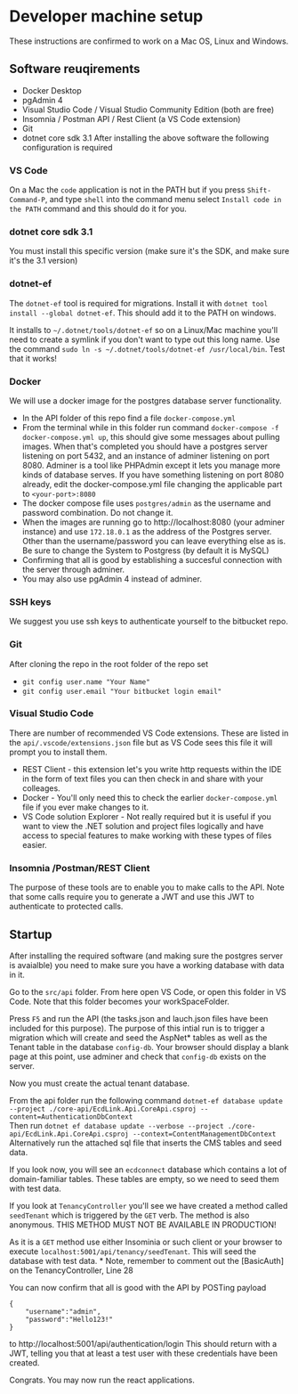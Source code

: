 # Developer machine setup
These instructions are confirmed to work on a Mac OS, Linux and Windows. 

## Software reuqirements
- Docker Desktop
- pgAdmin 4
- Visual Studio Code / Visual Studio Community Edition (both are free)
- Insomnia / Postman API / Rest Client (a VS Code extension)
- Git 
- dotnet core sdk 3.1
After installing the above software the following configuration is required
### VS Code
On a Mac the `code` application is not in the PATH but if you press `Shift-Command-P`, and type `shell` into the command menu select `Install code in the PATH` command and this should do it for you.
### dotnet core sdk 3.1
You must install this specific version (make sure it's the SDK, and make sure it's the 3.1 version)

### dotnet-ef
The `dotnet-ef` tool is required for migrations. Install it with `dotnet tool install --global dotnet-ef`. This should add it to the PATH on windows.

It installs to `~/.dotnet/tools/dotnet-ef` so on a Linux/Mac machine you'll need to create a symlink if you don't want to type out this long name. Use the command `sudo ln -s ~/.dotnet/tools/dotnet-ef /usr/local/bin`. Test that it works!

### Docker
We will use a docker image for the postgres database server functionality.
- In the API folder of this repo find a file `docker-compose.yml`
- From the terminal while in this folder run command `docker-compose -f docker-compose.yml up`, this should give some messages about pulling images. When that's completed you should have a postgres server listening on port 5432, and an instance of adminer listening on port 8080. Adminer is a tool like PHPAdmin except it lets you manage more kinds of database serves. If you have something listening on port 8080 already, edit the docker-compose.yml file changing the applicable part to `<your-port>:8080`
- The docker compose file uses `postgres/admin` as the username and password combination. Do not change it.
- When the images are running go to http://localhost:8080 (your adminer instance) and use `172.18.0.1` as the address of the Postgres server. Other than the username/password you can leave everything else as is. Be sure to change the System to Postgress (by default it is MySQL)
- Confirming that all is good by establishing a succesful connection with the server through adminer.
- You may also use pgAdmin 4 instead of adminer.

### SSH keys
We suggest you use ssh keys to authenticate yourself to the bitbucket repo.
### Git
After cloning the repo in the root folder of the repo set
- `git config user.name "Your Name"`
- `git config user.email "Your bitbucket login email"`
### Visual Studio Code
There are number of recommended VS Code extensions. These are listed in the `api/.vscode/extensions.json` file but as VS Code sees this file it will prompt you to install them.
- REST Client - this extension let's you write http requests within the IDE in the form of text files you can then check in and share with your colleages.
- Docker - You'll only need this to check the earlier `docker-compose.yml` file if you ever make changes to it.
- VS Code solution Explorer - Not really required but it is useful if you want to view the .NET solution and project files logically and have access to special features to make working with these types of files easier.

### Insomnia /Postman/REST Client
The purpose of these tools are to enable you to make calls to the API. Note that some calls require you to generate a JWT and use this JWT to authenticate to protected calls.

## Startup
After installing the required software (and making sure the postgres server is avaialble) you need to make sure you have a working database with data in it. 

Go to the `src/api` folder. From here open VS Code, or open this folder in VS Code. Note that this folder becomes your workSpaceFolder.

Press `F5` and run the API (the tasks.json and lauch.json files have been included for this purpose). The purpose of this intial run is to trigger a migration which will create and seed the AspNet* tables as well as the Tenant table in the database `config-db`. Your browser should display a blank page at this point, use adminer and check that `config-db` exists on the server.

Now you must create the actual tenant database.

From the api folder run the following command `dotnet-ef database update  --project ./core-api/EcdLink.Api.CoreApi.csproj --content=AuthenticationDbContext`  
Then run
`dotnet ef database update --verbose --project ./core-api/EcdLink.Api.CoreApi.csproj --context=ContentManagementDbContext`
Alternatively run the attached sql file that inserts the CMS tables and seed data.

If you look now, you will see an `ecdconnect` database which contains a lot of domain-familiar tables. These tables are empty, so we need to seed them with test data.

If you look at `TenancyController` you'll see we have created a method called `seedTenant` which is triggered by the `GET` verb. The method is also anonymous. THIS METHOD MUST NOT BE AVAILABLE IN PRODUCTION!

As it is a `GET` method use either Insominia or such client or your browser to execute `localhost:5001/api/tenancy/seedTenant`. This will seed the database with test data. * Note, remember to comment out the [BasicAuth] on the TenancyController, Line 28

You can now confirm that all is good with the API by POSTing payload
```
{
	"username":"admin",
	"password":"Hello123!"
}
```
to http://localhost:5001/api/authentication/login This should return with a JWT, telling you that at least a test user with these credentials have been created.

Congrats. You may now run the react applications. 